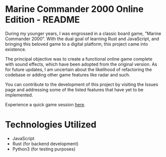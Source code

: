 # Marine Commander 2000 Online Edition - README 

During my younger years, I was engrossed in a classic board game, "Marine Commander 2000". With the dual goal of learning Rust and JavaScript, and bringing this beloved game to a digital platform, this project came into existence.

The principal objective was to create a functional online game complete with sound effects, which have been adopted from the original version. As for future updates, I am uncertain about the likelihood of refactoring the codebase or adding other game features like radar and such.

You can contribute to the development of this project by visiting the Issues page and addressing some of the listed features that have yet to be implemented. 

Experience a quick game session [here](https://battleship.jackenbaer.com). 

# Technologies Utilized
- JavaScript 
- Rust (for backend development)
- Python3 (for testing purposes)
